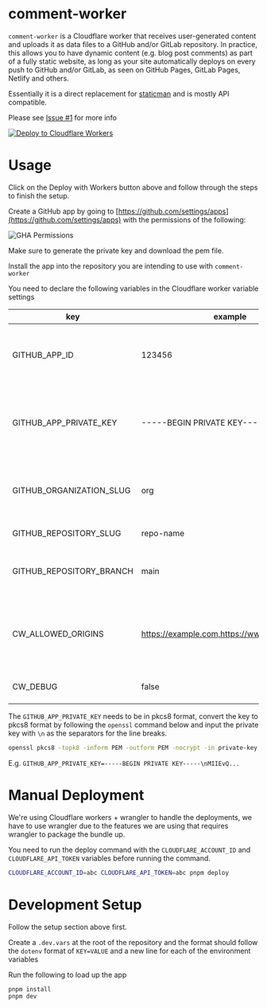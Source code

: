 # comment-worker

`comment-worker` is a Cloudflare worker that receives user-generated content and uploads it as data files to a GitHub and/or GitLab repository. In practice, this allows you to have dynamic content (e.g. blog post comments) as part of a fully static website, as long as your site automatically deploys on every push to GitHub and/or GitLab, as seen on GitHub Pages, GitLab Pages, Netlify and others.

Essentially it is a direct replacement for [staticman](https://github.com/eduardoboucas/staticman) and is mostly API compatible.

Please see [Issue #1](https://github.com/zanechua/comment-worker/issues/1) for more info

[![Deploy to Cloudflare Workers](https://deploy.workers.cloudflare.com/button)](https://deploy.workers.cloudflare.com/?url=https://github.com/zanechua/comment-worker)

# Usage

Click on the Deploy with Workers button above and follow through the steps to finish the setup.

Create a GitHub app by going to [https://github.com/settings/apps](https://github.com/settings/apps) with the permissions of the following:

![GHA Permissions](https://github.com/zanechua/comment-worker/assets/4265429/a5b7e22d-fc15-4828-8289-b9de3958ee24)

Make sure to generate the private key and download the pem file. 

Install the app into the repository you are intending to use with `comment-worker`

You need to declare the following variables in the Cloudflare worker variable settings

| key                      | example                                     | description                                                           |
|--------------------------|---------------------------------------------|-----------------------------------------------------------------------|
| GITHUB_APP_ID            | 123456                                      | App Id of GitHub App which will be committing to your repository      |
| GITHUB_APP_PRIVATE_KEY   | -----BEGIN PRIVATE KEY-----...              | Private Key of GitHub App which will be committing to your repository |
| GITHUB_ORGANIZATION_SLUG | org                                         | Organization name or username that the repository belongs to          |
| GITHUB_REPOSITORY_SLUG   | repo-name                                   | Repository name                                                       |
| GITHUB_REPOSITORY_BRANCH | main                                        | Branch where the site configuration lies                              |
| CW_ALLOWED_ORIGINS       | https://example.com,https://www.example.com | Allowed origins that can send a request to the comment-worker         |
| CW_DEBUG                 | false                                       | Turning debug mode on or off                                          |

The `GITHUB_APP_PRIVATE_KEY` needs to be in pkcs8 format, convert the key to pkcs8 format by following the `openssl` command below and input the private key with `\n` as the separators for the line breaks.

```bash
openssl pkcs8 -topk8 -inform PEM -outform PEM -nocrypt -in private-key.pem -out private-key-pkcs8.key
```

E.g. `GITHUB_APP_PRIVATE_KEY=-----BEGIN PRIVATE KEY-----\nMIIEvQ...`

# Manual Deployment

We're using Cloudflare workers + wrangler to handle the deployments, we have to use wrangler due to the features we are using that requires wrangler to package the bundle up.

You need to run the deploy command with the `CLOUDFLARE_ACCOUNT_ID` and `CLOUDFLARE_API_TOKEN` variables before running the command.

```bash
CLOUDFLARE_ACCOUNT_ID=abc CLOUDFLARE_API_TOKEN=abc pnpm deploy
```

# Development Setup

Follow the setup section above first.

Create a `.dev.vars` at the root of the repository and the format should follow the `dotenv` format of `KEY=VALUE` and a new line for each of the environment variables

Run the following to load up the app
```bash
pnpm install
pnpm dev
```